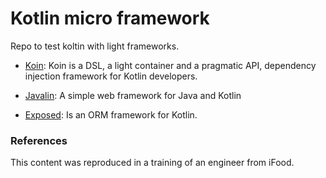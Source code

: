 # Kotlin micro framework
Repo to test koltin with light frameworks.

- [Koin](https://insert-koin.io/): Koin is a DSL, a light container and a pragmatic API, dependency injection framework for Kotlin developers.

- [Javalin](https://javalin.io/): A simple web framework for Java and Kotlin

- [Exposed](https://github.com/JetBrains/Exposed): Is an ORM framework for Kotlin.

### References
This content was reproduced in a training of an engineer from iFood.